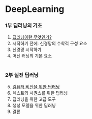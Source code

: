 # DeepLearning

### 1부 딥러닝의 기초

1. [딥러닝이란 무엇인가?](https://github.com/BlockchainTechnologyRnDLab/DeepLearning/blob/main/%EB%B0%9C%ED%91%9C%20%EC%9E%90%EB%A3%8C/%EC%9D%B8%EA%B3%B5%EC%A7%80%EB%8A%A5%EC%9D%B4%EB%9E%80.pdf)
2. 시작하기 전에: 신경망의 수학적 구성 요소
3. 신경망 시작하기
4. 머신 러닝의 기본 요소

#

### 2부 실전 딥러닝

5. [컴퓨터 비전을 위한 딥러닝](https://github.com/BlockchainTechnologyRnDLab/DeepLearning/blob/main/%EB%B0%9C%ED%91%9C%20%EC%9E%90%EB%A3%8C/%EC%BB%B4%ED%93%A8%ED%84%B0%20%EB%B9%84%EC%A0%84%EC%9D%84%20%EC%9C%84%ED%95%9C%20%EB%94%A5%EB%9F%AC%EB%8B%9D.pdf)
6. 텍스트와 시퀀스를 위한 딥러닝
7. 딥러닝을 위한 고급 도구
8. 생성 모델을 위한 딥러닝
9. 결론

